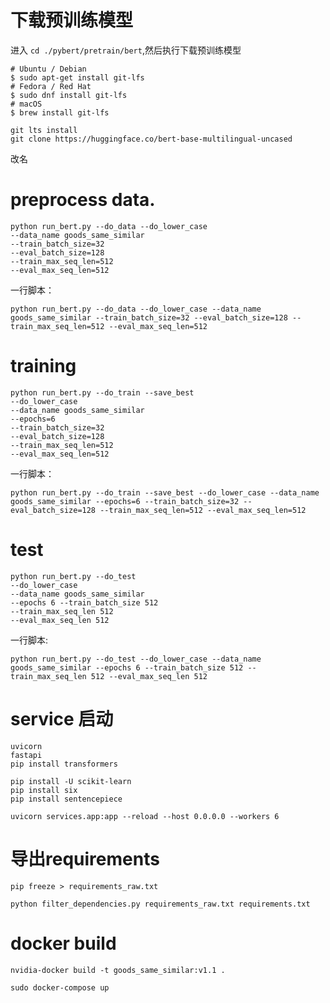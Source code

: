 # 下载预训练模型
进入 `cd ./pybert/pretrain/bert`,然后执行下载预训练模型

```shell
# Ubuntu / Debian
$ sudo apt-get install git-lfs
# Fedora / Red Hat
$ sudo dnf install git-lfs
# macOS
$ brew install git-lfs
```


```shell
git lts install
git clone https://huggingface.co/bert-base-multilingual-uncased
```

改名


# preprocess data.
```shell
python run_bert.py --do_data --do_lower_case 
--data_name goods_same_similar 
--train_batch_size=32 
--eval_batch_size=128 
--train_max_seq_len=512 
--eval_max_seq_len=512
```
一行脚本：
```shell
python run_bert.py --do_data --do_lower_case --data_name goods_same_similar --train_batch_size=32 --eval_batch_size=128 --train_max_seq_len=512 --eval_max_seq_len=512
```

# training 

```shell
python run_bert.py --do_train --save_best 
--do_lower_case 
--data_name goods_same_similar 
--epochs=6
--train_batch_size=32 
--eval_batch_size=128 
--train_max_seq_len=512 
--eval_max_seq_len=512
```

一行脚本：
```shell
python run_bert.py --do_train --save_best --do_lower_case --data_name goods_same_similar --epochs=6 --train_batch_size=32 --eval_batch_size=128 --train_max_seq_len=512 --eval_max_seq_len=512
```

# test

```shell
python run_bert.py --do_test 
--do_lower_case 
--data_name goods_same_similar 
--epochs 6 --train_batch_size 512 
--train_max_seq_len 512 
--eval_max_seq_len 512
```

一行脚本:
```shell
python run_bert.py --do_test --do_lower_case --data_name goods_same_similar --epochs 6 --train_batch_size 512 --train_max_seq_len 512 --eval_max_seq_len 512
```

# service 启动

```
uvicorn
fastapi
pip install transformers

pip install -U scikit-learn
pip install six
pip install sentencepiece
```


```shell
uvicorn services.app:app --reload --host 0.0.0.0 --workers 6
```

# 导出requirements
```shell
pip freeze > requirements_raw.txt
```

```shell
python filter_dependencies.py requirements_raw.txt requirements.txt
```

# docker build
```shell
nvidia-docker build -t goods_same_similar:v1.1 .
```

```shell
sudo docker-compose up
```